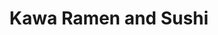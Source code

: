 ---
layout: place
title: "Kawa Ramen and Sushi"
permalink: /wisconsin/milwaukee/kawa-ramen-and-sushi.html
stateAbbr: WI
stateName: Wisconsin
cityName: Milwaukee
seo:
  name: "Kawa Ramen and Sushi"
  type: Restaurant
  links: null
description: "Kawa Ramen and Sushi serves delicious sushi in Milwaukee, Wisconsin. Try fresh Japanese dishes for a great dining experience. "
place_id: ChIJDSTsvFwZBYgRTxAtAe2UrtY
photos:
  - name: >-
      places/ChIJDSTsvFwZBYgRTxAtAe2UrtY/photos/AeeoHcKzQuDWqlIhj4lMEf49Y3RQjuNrjAHGKmSoC-KHCKCjxnkjdZb_TPTkp90DhgBDKHTRSt7XXzUIvZ40wxkgU9ZOn3R3mJjcaSoYknd9ou5iMnzUIGIoYsKrMcktOywPPlb9jgJEaArtuDUVELjMtpkkQquAsbnIgIiXqRqYEzjxP57NWdtNQxBgWU1U3jxaNBVx92Xszhjij-tk-Kz70VQFAy9HY-4vCRzPy-fMWfeZ2EIcRYWMbvwvuxPr0vTKfHR_MnLAWfQLHITyn9kaIiN3EkCwGR7gRU624ldRq4Y06jQh7kTHs1Y1jRMXX6lbN25hEBuHjknzA044rbk6uLkLeYYsLezZtgXBfUxIKIEUJd0S912H436CH9HQAVHl3DAKLfdDVTSSxXKP1FHsNOQQmpd9wZ4sOLhk7Qncue-Anw
    widthPx: 4000
    heightPx: 3000
    authorAttributions:
      - displayName: Junior Xeem Vwj
        uri: https://maps.google.com/maps/contrib/102825081147615358028
        photoUri: >-
          https://lh3.googleusercontent.com/a-/ALV-UjXTI_ASJY5-MlWkZSH0wvTB6RmTi7UOajI7Zq5RYKWbeJbLPojj=s100-p-k-no-mo
    flagContentUri: >-
      https://www.google.com/local/imagery/report/?cb_client=maps_api_places.places_api&image_key=!1e10!2sCIHM0ogKEICAgIClqqi4cA&hl=en-US
    googleMapsUri: >-
      https://www.google.com/maps/place//data=!3m4!1e2!3m2!1sCIHM0ogKEICAgIClqqi4cA!2e10!4m2!3m1!1s0x8805195cbcec240d:0xd6ae94ed012d104f
  - name: >-
      places/ChIJDSTsvFwZBYgRTxAtAe2UrtY/photos/AeeoHcJBTSBYJrfB0UaL8IO4FWBwPGwPdLGLWaDuF9VK7uHGjOKl6E1jZfQROUWX5dDvoT6ZrXZSd-sTdrywtf-_p43rnSZgiKCLQddsMIpuYs6YpkunWeCbSmK11pWr-BL6ObRsuSU5XZ8Up3NUaSuGcnX-DK_cTw7y-Bh8OfKZxnTEJSRP7z2PX1huHrU-mI3b7ngl-kt2IVBj_xBbgYwbEfCzL3QQJlF63rDo-RH-kDP8tqIpI-scB37vRk3k4agUIyVdBOgPUDWSkVuRK2-uyOuojWW_gvWGlb32YK8BGegU8G1rwCki8axnQgceESq0Ag40e21DHBqxrxE4jEVJUd_G5lxypE4uaWtmFhEVaY5scvTikd98HepXJu_rL1ueC1MgRpeiYnhdm_MjbsqEmXJvOG43oAmWY_-YlkNkWgRTDqC2
    widthPx: 3024
    heightPx: 3024
    authorAttributions:
      - displayName: Chase Nelson
        uri: https://maps.google.com/maps/contrib/115640749244801394506
        photoUri: >-
          https://lh3.googleusercontent.com/a-/ALV-UjW7u-STM9VkyJb55yIfNRLZBsYcGe3ZyGOGjjzYcpDb0QHUHJk_jg=s100-p-k-no-mo
    flagContentUri: >-
      https://www.google.com/local/imagery/report/?cb_client=maps_api_places.places_api&image_key=!1e10!2sCIHM0ogKEICAgICumbzCiwE&hl=en-US
    googleMapsUri: >-
      https://www.google.com/maps/place//data=!3m4!1e2!3m2!1sCIHM0ogKEICAgICumbzCiwE!2e10!4m2!3m1!1s0x8805195cbcec240d:0xd6ae94ed012d104f
  - name: >-
      places/ChIJDSTsvFwZBYgRTxAtAe2UrtY/photos/AeeoHcLVOI3Q2My0ZZHPjw1_xmQNVp4qCqOskMp1Nt3I7FbOWixXVXlouTKmG2Nn-Yh6JfgY9r1tRbBJKBNtWx9xSrC7Ca-KoArxU6iKQ7LeGmS6oRxkylsrN6JK5wlJoDg66iYOAZs6OpNsBipkN4Xo6JjNeAh8-JnCn1xtfioLcUH5E5epMF8y0bldv7ggEHV85PnEVB5bN8xupjDyizWVeADMUVS5W1HyMAhwDSyVlVKcrS95NxsYQns-hhuseaYQKbZ5qA4Picv0h0C8SOAmc7b-frUxKUZmJiCcwLb12bqLo3cEuu1odO9zAH3vSHttlr5UpxZKHMGAEhVrzG7kEF1Kg4LW7fpw0aEVEuiIRvR_i-sVtdAIUzL3okMhrrmN-NhaQSrL7_Px5m3AqAEqfJF0gNPP4wfLHANIvrxFU6pr0MoZ
    widthPx: 2992
    heightPx: 2992
    authorAttributions:
      - displayName: Junior Xeem Vwj
        uri: https://maps.google.com/maps/contrib/102825081147615358028
        photoUri: >-
          https://lh3.googleusercontent.com/a-/ALV-UjXTI_ASJY5-MlWkZSH0wvTB6RmTi7UOajI7Zq5RYKWbeJbLPojj=s100-p-k-no-mo
    flagContentUri: >-
      https://www.google.com/local/imagery/report/?cb_client=maps_api_places.places_api&image_key=!1e10!2sCIHM0ogKEICAgIClqqi4sAE&hl=en-US
    googleMapsUri: >-
      https://www.google.com/maps/place//data=!3m4!1e2!3m2!1sCIHM0ogKEICAgIClqqi4sAE!2e10!4m2!3m1!1s0x8805195cbcec240d:0xd6ae94ed012d104f
  - name: >-
      places/ChIJDSTsvFwZBYgRTxAtAe2UrtY/photos/AeeoHcLl3si2eQsewwnJD6GbwXi2i1VrSZhf6UHZ8DC3Z4wEYeO9EAZouWkAkYw3_zJWxtee7pxeBvxgV2GiFvbKwDsX6ZYGRQrCL-gFv3cgMNqhIWZZlcg3OgXgapFUIPkAo1m9ZTsVxtL5FEntvw_3LuJmOSa56q2rKLXsvVVbhyBQUbfzhP9CyL4RfYSjyAKDaE-w-DwGOgTWi3Fi3UUqnk_JXE0HAjLhxMRW3-lI_W5US4GefouD60bkNBh6LaSJX5qL2kh6Oo_DlK5UAYVAyRwUc6H0K_zagSX1JU6CQ0kCr9mMm-QJ_nJqbLARQ8PwIb6cm-9nnu66AchVGLmHB_8eQSpdNj_cwo7wf6liAdio-Cjf-BQry0HxL0Xv1LFdDx2W9z0R5V2smB-VeaO-ZyndxrTQ0xAzXH73pzpPTMzfxw
    widthPx: 3024
    heightPx: 4032
    authorAttributions:
      - displayName: B V
        uri: https://maps.google.com/maps/contrib/102215099906712641372
        photoUri: >-
          https://lh3.googleusercontent.com/a/ACg8ocLYN0UYdweV7m_WkB7xJQ14_NRFpJbauK9cuK6ezBSHwghFfQ=s100-p-k-no-mo
    flagContentUri: >-
      https://www.google.com/local/imagery/report/?cb_client=maps_api_places.places_api&image_key=!1e10!2sCIHM0ogKEICAgICXhuyOJg&hl=en-US
    googleMapsUri: >-
      https://www.google.com/maps/place//data=!3m4!1e2!3m2!1sCIHM0ogKEICAgICXhuyOJg!2e10!4m2!3m1!1s0x8805195cbcec240d:0xd6ae94ed012d104f
  - name: >-
      places/ChIJDSTsvFwZBYgRTxAtAe2UrtY/photos/AeeoHcKa4Nf194Gn6gk05ftSxWoH6enZ130dCuwEW0KkxCfot08Kdcr21sb-sKQzLlqi1U9cVXuaEu9M3pi_XesHgvRzjAMZz7O6bYCYJ6Mz8tp9B3HS2R0bZrMxg4zLYvKulmPKLBYw3lBbqbbEHUys6Zi-DXXwI6D2xdYk1lSCbDOR0PJrp0cEXif7mYxf6LsidstORnvsnU85dPKrBWyA0mKgV-qE6f3EkfKhWhE6cusDzcwbtTZnYAXd_1cIt3d_Is0qWM3082y3nd8NZRjDCE7QgTRGQm0fv2PHPcJRW4Gprpcct-KmeJlMa2Ml5MKs8KH5juWDVgihpeonmIRKMdRgSS14hgKhdAGu0wConseOt3ySSvdGlCR_HQ-7e0ZDcmqP4AlexzehBGIqle4_4Jk0sVet1AIpDJuAnM-x9gs7lQ
    widthPx: 1284
    heightPx: 1926
    authorAttributions:
      - displayName: K L
        uri: https://maps.google.com/maps/contrib/104925171812609244310
        photoUri: >-
          https://lh3.googleusercontent.com/a/ACg8ocLndx5pHefDk4oO6unjMSqm__r7anZgC6eP_spF0Ns7eZbTkGU=s100-p-k-no-mo
    flagContentUri: >-
      https://www.google.com/local/imagery/report/?cb_client=maps_api_places.places_api&image_key=!1e10!2sCIHM0ogKEICAgIC1_unHQQ&hl=en-US
    googleMapsUri: >-
      https://www.google.com/maps/place//data=!3m4!1e2!3m2!1sCIHM0ogKEICAgIC1_unHQQ!2e10!4m2!3m1!1s0x8805195cbcec240d:0xd6ae94ed012d104f
  - name: >-
      places/ChIJDSTsvFwZBYgRTxAtAe2UrtY/photos/AeeoHcLeWaU6KggLzOnVoo1ICJB4dVtDX0rUYZ2n-L9yrH4hJQwCMNTkaNfg5afs4TGPb0FX6JDxSMTYDPTw0Ys-4jPpZO9Vyerg2cHmwmOIAGKvadtJgNp5fA5gbrj4b09pdE25cmetcf6DfdUh4QIWByhW-Af4gIJoil1gwEVwbFPVWdA3UsShjKVbhav9z7vGZc-cLkxBzzHDt2UTeMbBZUNdtwRa5P1NB4W8tinz4x1V9uJGQUwngv4--1UBe7b1LIz7SkkF7cNxevsrK8BXW1tct1MseHb2FTRyGtx9j2hpesYygrzg_qCmeN-S8KgJoK0WV30TiYKJbYPyIsle3RnCplY-xP8ZUpBQ_CGlxH22Ikhokg1u4zHXGlkFUtd3BLgJj416QcgMxSeeqaJR1CjHQuCqHKphdKlyd6e0fdyTTduq
    widthPx: 4000
    heightPx: 3000
    authorAttributions:
      - displayName: Kelley
        uri: https://maps.google.com/maps/contrib/102044511856418214120
        photoUri: >-
          https://lh3.googleusercontent.com/a/ACg8ocJuYqnzJ29lYP0K4VhFI8fHJW71EDPJQ8mBp__NyIYbaXSirJKl=s100-p-k-no-mo
    flagContentUri: >-
      https://www.google.com/local/imagery/report/?cb_client=maps_api_places.places_api&image_key=!1e10!2sCIHM0ogKEICAgIDDzcf2pgE&hl=en-US
    googleMapsUri: >-
      https://www.google.com/maps/place//data=!3m4!1e2!3m2!1sCIHM0ogKEICAgIDDzcf2pgE!2e10!4m2!3m1!1s0x8805195cbcec240d:0xd6ae94ed012d104f
  - name: >-
      places/ChIJDSTsvFwZBYgRTxAtAe2UrtY/photos/AeeoHcLkM7zG3k4qU-OLGT5NfgSoKFnKBBhmdaKfSXvSwpz1ZK3uNYbhQ-UpxlPOup7Hgv6-e2-dbWvJsQ8--246nFekhELDag-x7b9Y0rkYC-_7SWVdUGVe0M0Sv2iJeq3YLztdgdZ7dxqgxe0QOE2-9W_mkp47Fx3PXS_Umk4FrWvjeqkloUGQB_Gj30AJ3EABnBOFzfMcI8Yd-bIL21KJX2A4lvNVQpVtEQ-x4yJET5j2Q2LDCnZkAjRYq2rXNT39NQlwPlbZxb1bL60cLTzzLdJ-9w72p6eZjXONEiO3V2LuAiiGNvbV1eeOJlK3wx78ExLZHY1yOb33qHZDZtbEZNGudDEyK8e5k0GuS8CYxwTUlnG__FZEE79ruVTllajZT27FplyzCsSdxJjo1ImQWi_3wRBgdNZMqYlgwamb5G2IR1sa
    widthPx: 4080
    heightPx: 3072
    authorAttributions:
      - displayName: Tim M
        uri: https://maps.google.com/maps/contrib/117743543075814692299
        photoUri: >-
          https://lh3.googleusercontent.com/a-/ALV-UjWjKGjR9ns84iAWeoWvYhpv9xJ0jFwagyrFe1zKRIUnJk5KwrBTqw=s100-p-k-no-mo
    flagContentUri: >-
      https://www.google.com/local/imagery/report/?cb_client=maps_api_places.places_api&image_key=!1e10!2sCIHM0ogKEICAgIC-8YadtQE&hl=en-US
    googleMapsUri: >-
      https://www.google.com/maps/place//data=!3m4!1e2!3m2!1sCIHM0ogKEICAgIC-8YadtQE!2e10!4m2!3m1!1s0x8805195cbcec240d:0xd6ae94ed012d104f
  - name: >-
      places/ChIJDSTsvFwZBYgRTxAtAe2UrtY/photos/AeeoHcLCfexpB94p51cdDrHrrZw523xIubj-8NE58PRcBw9HZ6z1xgE921-VwhJFXXs1F84Yw3O1qEZCNPp2mqgq4LOod3OiwI1A08s2-38BEz42lgC7gaP7TGtr_oXSzmW8_qICT-DZ0JiZ8nPoYYMjuLEkuP6R6UBu-oOWP0zdplwsjWl6JKCBTIJ_JSDoXF_ypdv91saU8o7YsftkCaqwuBqkGACvz82DakTQ27GWbIL5NQ3Y69zKH5C7Pk1bvv2HgWXDI0GRIgGqoDUOGdBuEFMf9tPBNguwovRlnaa22GPgkhXTVMSxRZIc72udaUulE-JMJle2QYPX4jbpLOUJmqwdBl8iiczR_0b_0OV_n1dmjz7h1sDmbTh0HqlUjUEXo6TqkZ_E1_vRdnQ-C7d_YRk0HP2NLKUuA7fvaxuYP1zr89BQ
    widthPx: 3072
    heightPx: 4080
    authorAttributions:
      - displayName: Leah Kapurch
        uri: https://maps.google.com/maps/contrib/113201240753359776485
        photoUri: >-
          https://lh3.googleusercontent.com/a-/ALV-UjWazeXdN8-BYNQP8SJvfRIdwgWrIMZBJN-umM3lSx5h09l9ZKJuvA=s100-p-k-no-mo
    flagContentUri: >-
      https://www.google.com/local/imagery/report/?cb_client=maps_api_places.places_api&image_key=!1e10!2sCIHM0ogKEICAgICdhKGi2QE&hl=en-US
    googleMapsUri: >-
      https://www.google.com/maps/place//data=!3m4!1e2!3m2!1sCIHM0ogKEICAgICdhKGi2QE!2e10!4m2!3m1!1s0x8805195cbcec240d:0xd6ae94ed012d104f
  - name: >-
      places/ChIJDSTsvFwZBYgRTxAtAe2UrtY/photos/AeeoHcLMWO9pKp3eozYzmiml71YKXiSR6HC2r7ksiffibgXxvrtnGba4h2Ay0X2jkKyGNkYQQQigBtD9gaU_hLqjhzNgPFFkHl7civR522ThglU3f8UyXpy2LQ8NpbRYbanweQ5zTpCTL7zk21LsFXptcUzslG-Te6GlPB3CY269I0yANZN9_IDyBcgPQhY9hCjPYmMxh85veZ5hFPCFaNglzazoFoF-g8A67uhEqiT3xE9FkgxWHirQCdIV9bIC_rRo7VksLffqOAQcG1oc74wEd3QMq0_wsb_JGjg-_iNcDIJcv0ob3XhHOjSU1h2ciPt2jrS6KAsErNwT3nELUswxaKAgmjf8I-VLt0jcPb8AJ-SbBUZPwYTZB-Nj1JM3ESk_MDadhHmK85Ib7Bs1UwPuW-curTf00KY6nlnlgrNSXzDA4Q
    widthPx: 3000
    heightPx: 4000
    authorAttributions:
      - displayName: Kelley
        uri: https://maps.google.com/maps/contrib/102044511856418214120
        photoUri: >-
          https://lh3.googleusercontent.com/a/ACg8ocJuYqnzJ29lYP0K4VhFI8fHJW71EDPJQ8mBp__NyIYbaXSirJKl=s100-p-k-no-mo
    flagContentUri: >-
      https://www.google.com/local/imagery/report/?cb_client=maps_api_places.places_api&image_key=!1e10!2sCIHM0ogKEICAgIDDzcf2Rg&hl=en-US
    googleMapsUri: >-
      https://www.google.com/maps/place//data=!3m4!1e2!3m2!1sCIHM0ogKEICAgIDDzcf2Rg!2e10!4m2!3m1!1s0x8805195cbcec240d:0xd6ae94ed012d104f
  - name: >-
      places/ChIJDSTsvFwZBYgRTxAtAe2UrtY/photos/AeeoHcJpPk7qzTvIfLBHll0BSnV9Nw8-0WA16uO5Q-0owBLPMrBODZr_XRMG9HOcyz8fi7GMsTLrbiHG8Ta1AXdTDDayZjHQSz6F_8ZKPyBlS033LgpVfm_uyoG9niyyzWokE5IpzmYRcTRBiT6LtWjraL9sQukA2edGNfSKxfabgMpCyq3xUz4VJeFOhufIw2Rv_WcDXPL94STBWcq0bEuCVguYbm8jCP4MZk3zrO9RNDjY4oTP3nEIbJNvdXsUrCKyoLaf3XGK8YeOgzcYSpJRmDBzmZV5ZsG4jh_CHhxZIb7g4f9XpFCtefXYiuOjIcFIFFzSS3JN64aRXV8DDAsaWFw2jkTX-elFPNLhLwtZziouTw0TmNgdT5mf0FHwJXt9_JY4o0l71QwciW1nooCqWDX409g_k9qH2T5Sm961H_hTjw
    widthPx: 3600
    heightPx: 4800
    authorAttributions:
      - displayName: lisa dang
        uri: https://maps.google.com/maps/contrib/104683601998335466304
        photoUri: >-
          https://lh3.googleusercontent.com/a-/ALV-UjXFleskIy-8d_12ItzIedCChhZ3J7YNlEMwtmX7G-69MkRsFZS6=s100-p-k-no-mo
    flagContentUri: >-
      https://www.google.com/local/imagery/report/?cb_client=maps_api_places.places_api&image_key=!1e10!2sCIHM0ogKEICAgIDDnMiMRw&hl=en-US
    googleMapsUri: >-
      https://www.google.com/maps/place//data=!3m4!1e2!3m2!1sCIHM0ogKEICAgIDDnMiMRw!2e10!4m2!3m1!1s0x8805195cbcec240d:0xd6ae94ed012d104f
address: 275 W Wisconsin Ave Suite 100, Milwaukee, WI 53203, USA
street: 275 W Wisconsin Ave Suite 100
city: Milwaukee
state: WI
zip: '53203'
country: USA
neighborhood: Westown
latitude: '43.038212'
longitude: '-87.914594'
accessibility_options:
  wheelchairAccessibleEntrance: true
  wheelchairAccessibleRestroom: true
business_status: OPERATIONAL
name: Kawa Ramen and Sushi
google_maps_links:
  directionsUri: >-
    https://www.google.com/maps/dir//''/data=!4m7!4m6!1m1!4e2!1m2!1m1!1s0x8805195cbcec240d:0xd6ae94ed012d104f!3e0
  placeUri: https://maps.google.com/?cid=15469465515712122959
  writeAReviewUri: >-
    https://www.google.com/maps/place//data=!4m3!3m2!1s0x8805195cbcec240d:0xd6ae94ed012d104f!12e1
  reviewsUri: >-
    https://www.google.com/maps/place//data=!4m4!3m3!1s0x8805195cbcec240d:0xd6ae94ed012d104f!9m1!1b1
  photosUri: >-
    https://www.google.com/maps/place//data=!4m3!3m2!1s0x8805195cbcec240d:0xd6ae94ed012d104f!10e5
primary_type: Japanese Restaurant
opening_hours:
  regular: null
  current: null
secondary_opening_hours:
  regular:
    weekdayDescriptions: null
    type: null
  current:
    weekdayDescriptions: null
    type: null
phone: null
price_level: null
price_range: null
rating: null
rating_count: 0
website: null
reviews: null
parking_options: null
payment_options: null
allow_dogs: null
curbside_pickup: null
delivery: null
dine_in: null
good_for_children: null
good_for_groups: null
good_for_sports: null
live_music: null
menu_for_children: null
outdoor_seating: null
reservable: null
restroom: null
serves_beer: null
serves_breakfast: null
serves_brunch: null
serves_cocktails: null
serves_coffee: null
serves_dinner: null
serves_dessert: null
serves_lunch: null
serves_vegetarian_food: null
serves_wine: null
takeout: null
update_category: essentials
summary: null

---
